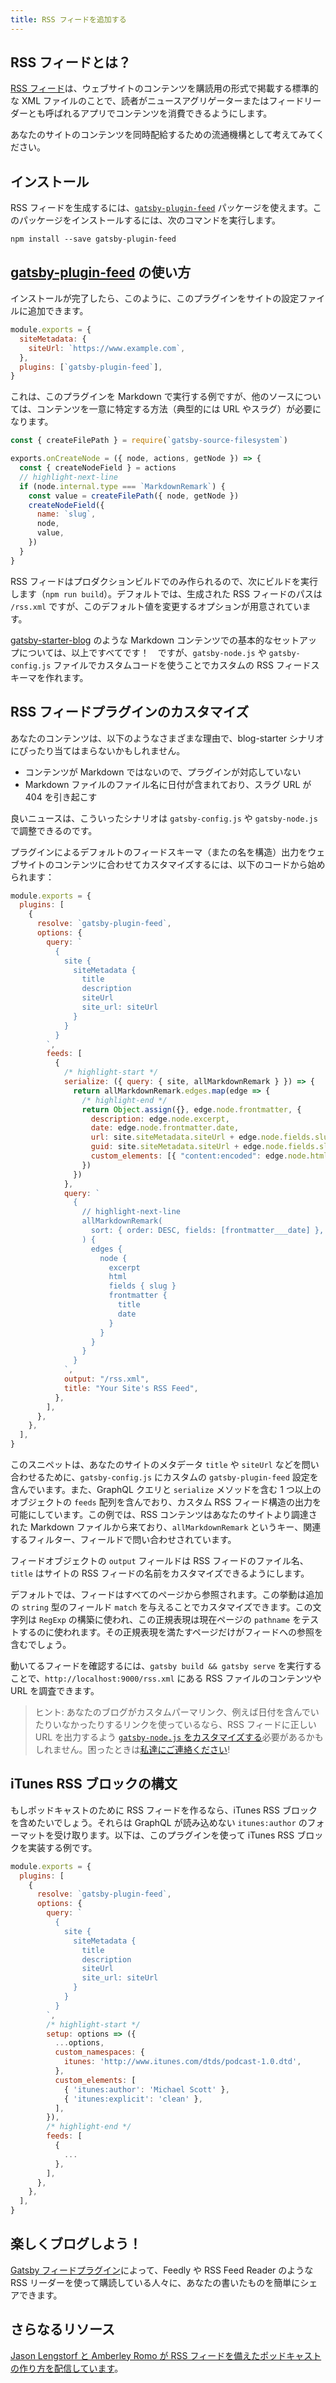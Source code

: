 ```yaml
---
title: RSS フィードを追加する
---
```


## RSS フィードとは？

[RSS フィード](https://ja.wikipedia.org/wiki/RSS)は、ウェブサイトのコンテンツを購読用の形式で掲載する標準的な XML ファイルのことで、読者がニュースアグリゲーターまたはフィードリーダーとも呼ばれるアプリでコンテンツを消費できるようにします。

あなたのサイトのコンテンツを同時配給するための流通機構として考えてみてください。

## インストール

RSS フィードを生成するには、[`gatsby-plugin-feed`](/packages/gatsby-plugin-feed/) パッケージを使えます。このパッケージをインストールするには、次のコマンドを実行します。

```shell
npm install --save gatsby-plugin-feed
```

## [gatsby-plugin-feed](/packages/gatsby-plugin-feed/) の使い方

インストールが完了したら、このように、このプラグインをサイトの設定ファイルに追加できます。

```js:title=gatsby-config.js
module.exports = {
  siteMetadata: {
    siteUrl: `https://www.example.com`,
  },
  plugins: [`gatsby-plugin-feed`],
}
```

これは、このプラグインを Markdown で実行する例ですが、他のソースについては、コンテンツを一意に特定する方法（典型的には URL やスラグ）が必要になります。

```js:title=gatsby-node.js
const { createFilePath } = require(`gatsby-source-filesystem`)

exports.onCreateNode = ({ node, actions, getNode }) => {
  const { createNodeField } = actions
  // highlight-next-line
  if (node.internal.type === `MarkdownRemark`) {
    const value = createFilePath({ node, getNode })
    createNodeField({
      name: `slug`,
      node,
      value,
    })
  }
}
```

RSS フィードはプロダクションビルドでのみ作られるので、次にビルドを実行します（`npm run build`）。デフォルトでは、生成された RSS フィードのパスは `/rss.xml` ですが、このデフォルト値を変更するオプションが用意されています。

[gatsby-starter-blog](https://github.com/gatsbyjs/gatsby-starter-blog) のような Markdown コンテンツでの基本的なセットアップについては、以上ですべてです！　ですが、`gatsby-node.js` や `gatsby-config.js` ファイルでカスタムコードを使うことでカスタムの RSS フィードスキーマを作れます。

## RSS フィードプラグインのカスタマイズ

あなたのコンテンツは、以下のようなさまざまな理由で、blog-starter シナリオにぴったり当てはまらないかもしれません。

- コンテンツが Markdown ではないので、プラグインが対応していない
- Markdown ファイルのファイル名に日付が含まれており、スラグ URL が 404 を引き起こす

良いニュースは、こういったシナリオは `gatsby-config.js` や `gatsby-node.js` で調整できるのです。

プラグインによるデフォルトのフィードスキーマ（またの名を構造）出力をウェブサイトのコンテンツに合わせてカスタマイズするには、以下のコードから始められます：

```js:title=gatsby-config.js
module.exports = {
  plugins: [
    {
      resolve: `gatsby-plugin-feed`,
      options: {
        query: `
          {
            site {
              siteMetadata {
                title
                description
                siteUrl
                site_url: siteUrl
              }
            }
          }
        `,
        feeds: [
          {
            /* highlight-start */
            serialize: ({ query: { site, allMarkdownRemark } }) => {
              return allMarkdownRemark.edges.map(edge => {
                /* highlight-end */
                return Object.assign({}, edge.node.frontmatter, {
                  description: edge.node.excerpt,
                  date: edge.node.frontmatter.date,
                  url: site.siteMetadata.siteUrl + edge.node.fields.slug,
                  guid: site.siteMetadata.siteUrl + edge.node.fields.slug,
                  custom_elements: [{ "content:encoded": edge.node.html }],
                })
              })
            },
            query: `
              {
                // highlight-next-line
                allMarkdownRemark(
                  sort: { order: DESC, fields: [frontmatter___date] },
                ) {
                  edges {
                    node {
                      excerpt
                      html
                      fields { slug }
                      frontmatter {
                        title
                        date
                      }
                    }
                  }
                }
              }
            `,
            output: "/rss.xml",
            title: "Your Site's RSS Feed",
          },
        ],
      },
    },
  ],
}
```

このスニペットは、あなたのサイトのメタデータ `title` や `siteUrl` などを問い合わせるために、`gatsby-config.js` にカスタムの `gatsby-plugin-feed` 設定を含んでいます。また、GraphQL クエリと `serialize` メソッドを含む 1 つ以上のオブジェクトの `feeds` 配列を含んでおり、カスタム RSS フィード構造の出力を可能にしています。この例では、RSS コンテンツはあなたのサイトより調達された Markdown ファイルから来ており、`allMarkdownRemark` というキー、関連するフィルター、フィールドで問い合わせされています。

フィードオブジェクトの `output` フィールドは RSS フィードのファイル名、`title` はサイトの RSS フィードの名前をカスタマイズできるようにします。

デフォルトでは、フィードはすべてのページから参照されます。この挙動は追加の `string` 型のフィールド `match` を与えることでカスタマイズできます。この文字列は `RegExp` の構築に使われ、この正規表現は現在ページの `pathname` をテストするのに使われます。その正規表現を満たすページだけがフィードへの参照を含むでしょう。

動いてるフィードを確認するには、`gatsby build && gatsby serve` を実行することで、`http://localhost:9000/rss.xml` にある RSS ファイルのコンテンツや URL を調査できます。

> ヒント: あなたのブログがカスタムパーマリンク、例えば日付を含んでいたりいなかったりするリンクを使っているなら、RSS フィードに正しい URL を出力するよう [`gatsby-node.js` をカスタマイズする](https://github.com/gatsbyjs/gatsby-starter-blog/blob/master/gatsby-node.js#L57)必要があるかもしれません。困ったときは[私達にご連絡ください](/contributing/how-to-contribute/)!

## iTunes RSS ブロックの構文

もしポッドキャストのために RSS フィードを作るなら、iTunes RSS ブロックを含めたいでしょう。それらは GraphQL が読み込めない `itunes:author` のフォーマットを受け取ります。以下は、このプラグインを使って iTunes RSS ブロックを実装する例です。

```js:title=gatsby-config.js
module.exports = {
  plugins: [
    {
      resolve: `gatsby-plugin-feed`,
      options: {
        query: `
          {
            site {
              siteMetadata {
                title
                description
                siteUrl
                site_url: siteUrl
              }
            }
          }
        `,
        /* highlight-start */
        setup: options => ({
          ...options,
          custom_namespaces: {
            itunes: 'http://www.itunes.com/dtds/podcast-1.0.dtd',
          },
          custom_elements: [
            { 'itunes:author': 'Michael Scott' },
            { 'itunes:explicit': 'clean' },
          ],
        }),
        /* highlight-end */
        feeds: [
          {
            ...
          },
        ],
      },
    },
  ],
}
```

## 楽しくブログしよう！

[Gatsby フィードプラグイン](/packages/gatsby-plugin-feed/)によって、Feedly や RSS Feed Reader のような RSS リーダーを使って購読している人々に、あなたの書いたものを簡単にシェアできます。

## さらなるリソース

[Jason Lengstorf と Amberley Romo が RSS フィードを備えたポッドキャストの作り方を配信しています](https://www.youtube.com/watch?v=0hGlvyuQiKQ)。
